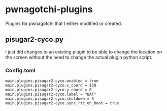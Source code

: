 # pwnagotchi-plugins
Plugins for pwnagotchi that I either modified or created.

## pisugar2-cyco.py
I just did changes to an existing plugin to be able to change the location on the screen without the need to change the actual plugin python script.

### Config.toml
```
main.plugins.pisugar2-cyco.enabled = true
main.plugins.pisugar2-cyco.x_coord = 150
main.plugins.pisugar2-cyco.y_coord = 0
main.plugins.pisugar2-cyco.label = "BAT"
main.plugins.pisugar2-cyco.shutdown = 5
main.plugins.pisugar2-cyco.sync_rtc_on_boot = true
```
